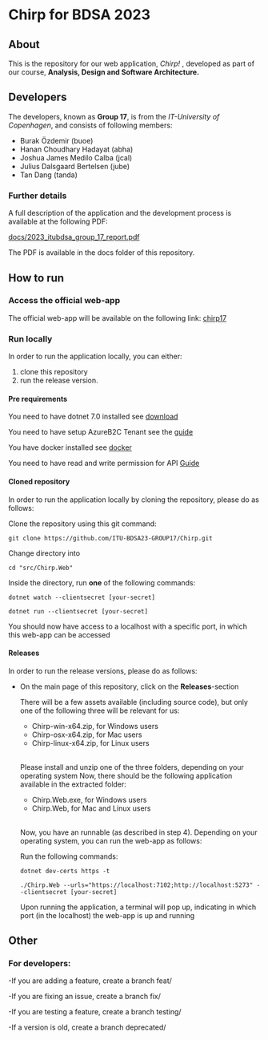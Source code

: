 # Chirp for BDSA 2023

## About
This is the repository for our web application, <i>Chirp!</i> , developed as part of our course, <b>Analysis, Design and Software Architecture.</b>

## Developers
The developers, known as <b>Group 17</b>, is from the <i>IT-University of Copenhagen</i>, and consists of following members: 

- Burak Özdemir (buoe)
- Hanan Choudhary Hadayat (abha)
- Joshua James Medilo Calba (jcal)
- Julius Dalsgaard Bertelsen (jube)
- Tan Dang (tanda)

### Further details</h3>
A full description of the application and the development process is available at the following PDF: 

[docs/2023_itubdsa_group_17_report.pdf](https://github.com/ITU-BDSA23-GROUP17/Chirp/blob/main/docs/2023_itubdsa_group_17_report.pdf)

The PDF is available in the docs folder of this repository.

## How to run

### Access the official web-app
The official web-app will be available on the following link: [chirp17](https://bdsagroup17chirprazor.azurewebsites.net/)

### Run locally

In order to run the application locally, you can either:

1. clone this repository
2. run the release version.

#### Pre requirements  

You need to have dotnet 7.0 installed see [download](https://dotnet.microsoft.com/en-us/download/dotnet/7.0)

You need to have setup AzureB2C Tenant see the [guide](https://learn.microsoft.com/en-us/azure/active-directory-b2c/tutorial-create-tenant)

You have docker installed see [docker](https://www.docker.com/products/docker-desktop/)

You need to have read and write permission for API [Guide](https://learn.microsoft.com/en-us/azure/active-directory-b2c/add-web-api-application?tabs=app-reg-ga)

#### Cloned repository</h4>
In order to run the application locally by cloning the repository, please do as follows:

 Clone the repository using this git command:
 ```
 git clone https://github.com/ITU-BDSA23-GROUP17/Chirp.git
 ```
 Change directory into 
  ```
  cd "src/Chirp.Web"
  ```
 Inside the directory, run <b>one</b> of the following commands: </li>
  ```
  dotnet watch --clientsecret [your-secret]
  ```
  ```
  dotnet run --clientsecret [your-secret]
  ``` 
  
  You should now have access to a localhost with a specific port, in which this web-app can be accessed


#### Releases
In order to run the release versions, please do as follows:

- On the main page of this repository, click on the <b>Releases</b>-section</li>
There will be a few assets available (including source code), but only one of the following three will be relevant for us:</li>
 
  - Chirp-win-x64.zip</i>, for Windows users</li>  
  - Chirp-osx-x64.zip</i>, for Mac users</li>
  - Chirp-linux-x64.zip</i>, for Linux users</li>  <br>
    
  Please install and unzip one of the three folders, depending on your operating system</li>
  Now, there should be the following application available in the extracted folder:</li><br>

    - Chirp.Web.exe</i>, for Windows users</li>  
    - Chirp.Web</i>, for Mac and Linux users</li> <br>
  

  Now, you have an runnable (as described in step 4). Depending on your operating system, you can run the web-app as follows: </li>

  Run the following commands:
     ```
     dotnet dev-certs https -t
     ```

     ```
     ./Chirp.Web --urls="https://localhost:7102;http://localhost:5273" --clientsecret [your-secret]
     ```
       
  Upon running the application, a terminal will pop up, indicating in which port (in the localhost) the web-app is up and running

## Other

### For developers:

-If you are adding a feature, create a branch feat/<feat-name>

-If you are fixing an issue, create a branch fix/<fix-name>

-If you are testing a feature, create a branch testing/<feat-name>

-If a version is old, create a branch deprecated/<old-deprecated-version-name>


